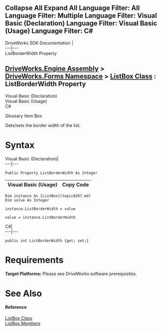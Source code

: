 Collapse All Expand All Language Filter: All  Language Filter: Multiple  Language Filter: Visual Basic (Declaration) Language Filter: Visual Basic (Usage) Language Filter: C#  
---  
DriveWorks SDK Documentation  |   
---|---  
ListBorderWidth Property   
  
[DriveWorks.Engine Assembly](topic2156.md) > [DriveWorks.Forms Namespace](topic7266.md) > [ListBox Class](topic8267.md) : ListBorderWidth Property  
---  
  
Visual Basic (Declaration)    
Visual Basic (Usage)    
C# 

Glossary Item Box

Gets/sets the border width of the list. 

# Syntax

Visual Basic (Declaration)|   
---|---  
      
    
    Public Property ListBorderWidth As Integer  
  
Visual Basic (Usage)| Copy Code  
---|---  
      
    
    Dim instance As [ListBox](topic8267.md)
    Dim value As Integer
     
    instance.ListBorderWidth = value
     
    value = instance.ListBorderWidth  
  
C#|   
---|---  
      
    
    public int ListBorderWidth {get; set;}  
  
# Requirements

**Target Platforms:** Please see DriveWorks software prerequisites.

# See Also

#### Reference

[ListBox Class](topic8267.md)   
[ListBox Members](topic8268.md)


